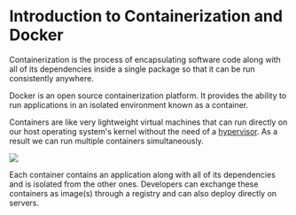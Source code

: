 # Introduction to Containerization and Docker

Containerization is the process of encapsulating software code along with all of its dependencies inside a single package so that it can be run consistently anywhere.

Docker is an open source containerization platform. It provides the ability to run applications in an isolated environment known as a container.

Containers are like very lightweight virtual machines that can run directly on our host operating system's kernel without the need of a [hypervisor](https://www.redhat.com/en/topics/virtualization/what-is-a-hypervisor). As a result we can run multiple containers simultaneously.

![](../.gitbook/assets/simultaneously-running-containers.svg)

Each container contains an application along with all of its dependencies and is isolated from the other ones. Developers can exchange these containers as image\(s\) through a registry and can also deploy directly on servers.


